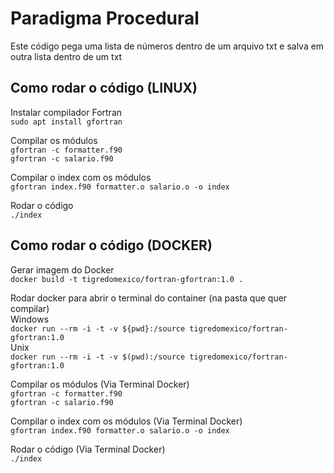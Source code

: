 # Paradigma Procedural

Este código pega uma lista de números dentro de um arquivo txt e salva em outra lista dentro de um txt

## Como rodar o código (LINUX)
Instalar compilador Fortran \
`sudo apt install gfortran`

Compilar os módulos \
`gfortran -c formatter.f90` \
`gfortran -c salario.f90`

Compilar o index com os módulos \
`gfortran index.f90 formatter.o salario.o -o index`

Rodar o código \
`./index`

## Como rodar o código (DOCKER)
Gerar imagem do Docker \
`docker build -t tigredomexico/fortran-gfortran:1.0 .`

Rodar docker para abrir o terminal do container (na pasta que quer compilar) \
Windows \
`docker run --rm -i -t -v ${pwd}:/source tigredomexico/fortran-gfortran:1.0` \
Unix \
`docker run --rm -i -t -v $(pwd):/source tigredomexico/fortran-gfortran:1.0`

Compilar os módulos (Via Terminal Docker) \
`gfortran -c formatter.f90` \
`gfortran -c salario.f90`

Compilar o index com os módulos (Via Terminal Docker) \
`gfortran index.f90 formatter.o salario.o -o index`

Rodar o código (Via Terminal Docker)\
`./index`
